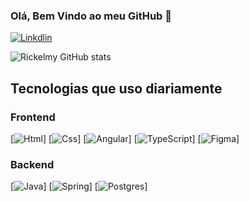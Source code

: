 ### Olá, Bem Vindo ao meu GitHub 👋
[![Linkdlin](https://img.shields.io/badge/LinkedIn-0077B5?style=for-the-badge&logo=linkedin&logoColor=white)](https://www.linkedin.com/in/rickelmy-santos/)

![Rickelmy GitHub stats](https://github-readme-stats.vercel.app/api?username=RickelmySantos&show_icons=true&theme=dracula)

## Tecnologias que uso diariamente

### Frontend
[![Html](https://img.shields.io/badge/HTML-239120?style=for-the-badge&logo=html5&logoColor=white)]
[![Css](https://img.shields.io/badge/CSS-239120?&style=for-the-badge&logo=css3&logoColor=white)]
[![Angular](https://img.shields.io/badge/Angular-DD0031?style=for-the-badge&logo=angular&logoColor=white)]
[![TypeScript](https://img.shields.io/badge/TypeScript-007ACC?style=for-the-badge&logo=typescript&logoColor=white)]
[![Figma](https://img.shields.io/badge/Figma-F24E1E?style=for-the-badge&logo=figma&logoColor=white)]

### Backend
[![Java](https://img.shields.io/badge/Java-ED8B00?style=for-the-badge&logo=openjdk&logoColor=white)]
[![Spring](https://img.shields.io/badge/Spring-6DB33F?style=for-the-badge&logo=spring&logoColor=white)]
[![Postgres](https://img.shields.io/badge/PostgreSQL-316192?style=for-the-badge&logo=postgresql&logoColor=white)]
